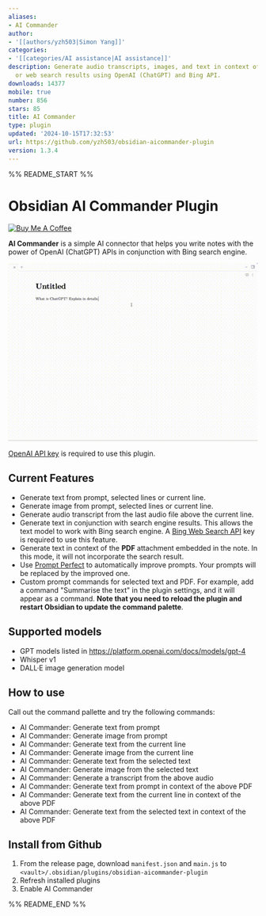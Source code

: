 ```yaml
---
aliases:
- AI Commander
author:
- '[[authors/yzh503|Simon Yang]]'
categories:
- '[[categories/AI assistance|AI assistance]]'
description: Generate audio transcripts, images, and text in context of PDF attachments
  or web search results using OpenAI (ChatGPT) and Bing API.
downloads: 14377
mobile: true
number: 856
stars: 85
title: AI Commander
type: plugin
updated: '2024-10-15T17:32:53'
url: https://github.com/yzh503/obsidian-aicommander-plugin
version: 1.3.4
---
```


%% README_START %%

# Obsidian AI Commander Plugin 

<a href="https://www.buymeacoffee.com/yzh503" target="_blank"><img src="https://cdn.buymeacoffee.com/buttons/v2/default-yellow.png" alt="Buy Me A Coffee" style="height: 40px !important;width: 150px !important;" ></a>

**AI Commander** is a simple AI connector that helps you write notes with the power of OpenAI (ChatGPT) APIs in conjunction with Bing search engine.

![Demo](https://raw.githubusercontent.com/yzh503/obsidian-aicommander-plugin/HEAD/demo.gif) 

[OpenAI API key](https://platform.openai.com/account/api-keys) is required to use this plugin.

## Current Features

- Generate text from prompt, selected lines or current line.
- Generate image from prompt, selected lines or current line. 
- Generate audio transcript from the last audio file above the current line.
- Generate text in conjunction with search engine results. This allows the text model to work with Bing search engine. A [Bing Web Search API](https://www.microsoft.com/en-us/bing/apis/bing-web-search-api) key is required to use this feature.  
- Generate text in context of the **PDF** attachment embedded in the note. In this mode, it will not incorporate the search result.
- Use [Prompt Perfect](https://promptperfect.jina.ai/) to automatically improve prompts. Your prompts will be replaced by the improved one.
- Custom prompt commands for selected text and PDF. For example, add a command "Summarise the text" in the plugin settings, and it will appear as a command. **Note that you need to reload the plugin and restart Obsidian to update the command palette**.

## Supported models

- GPT models listed in https://platform.openai.com/docs/models/gpt-4
- Whisper v1
- DALL·E image generation model

## How to use

Call out the command pallette and try the following commands: 

- AI Commander: Generate text from prompt
- AI Commander: Generate image from prompt
- AI Commander: Generate text from the current line
- AI Commander: Generate image from the current line
- AI Commander: Generate text from the selected text
- AI Commander: Generate image from the selected text
- AI Commander: Generate a transcript from the above audio
- AI Commander: Generate text from prompt in context of the above PDF
- AI Commander: Generate text from the current line in context of the above PDF
- AI Commander: Generate text from the selected text in context of the above PDF

## Install from Github 

1. From the release page, download `manifest.json` and `main.js` to `<vault>/.obsidian/plugins/obsidian-aicommander-plugin`
2. Refresh installed plugins
3. Enable AI Commander


%% README_END %%